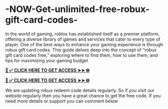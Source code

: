 # -NOW-Get-unlimited-free-robux-gift-card-codes-

In the world of gaming, roblox has established itself as a premier platform, offering a diverse library of games and services that cater to every type of player. One of the best ways to enhance your gaming experience is through robux gift card codes. This guide delves deep into the concept of “robux gift card codes free,” exploring where to find them, how to use them, and tips for maximizing your gaming budget

**[📌 ✅ CLICK HERE TO GET ACCESS ➤➤ 🌐](https://giftcardzones.com/roblox)**

**[📌 ✅ CLICK HERE TO GET ACCESS ➤➤ 🌐](https://giftcardzones.com/roblox)**

We are updating robux redeem code details regularly. So if you visit our website regularly then you have a great chance to get the free code. If you need more details or support you can comment below
